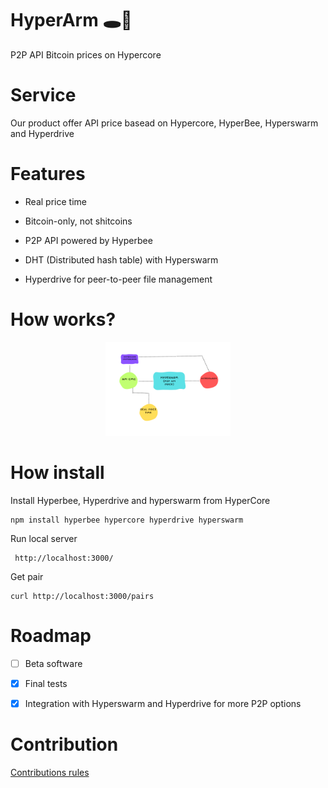 # HyperArm 🕳️🥊

 P2P API Bitcoin prices on Hypercore
 
# Service

Our product offer API price basead on Hypercore, HyperBee, Hyperswarm and Hyperdrive

# Features

- Real price time

- Bitcoin-only, not shitcoins

- P2P API powered by Hyperbee

- DHT (Distributed hash table) with Hyperswarm

- Hyperdrive for peer-to-peer file management

# How works?

<p align="center">
  <a href="https://github.com/AreaLayer/HyperArm" title="AreaLayer">
    <img alt="Hyperarm" src="./src/hyperarm_logo_readme.png" width="200"></img>
  </a>
</p>

# How install

Install Hyperbee, Hyperdrive and hyperswarm from HyperCore

```
npm install hyperbee hypercore hyperdrive hyperswarm
```
Run local server

```
 http://localhost:3000/
```

Get pair 
```
curl http://localhost:3000/pairs
```

# Roadmap

- [ ] Beta software
- [x] Final tests
- [x] Integration with Hyperswarm and Hyperdrive for more P2P options


# Contribution

[Contributions rules](https://github.com/AreaLayer/HyperArm/blob/main/CONTRIBUTING.md)
